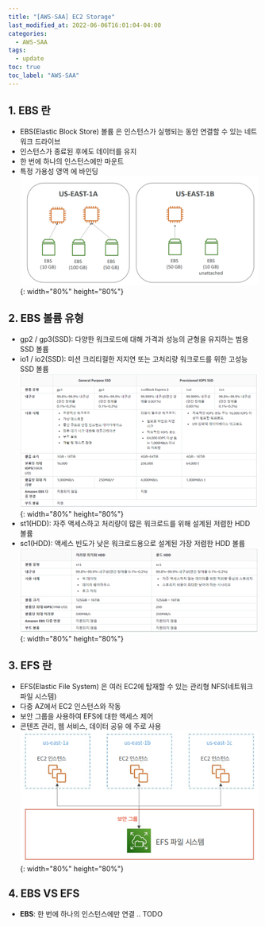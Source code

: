 ```yaml
---
title: "[AWS-SAA] EC2 Storage"
last_modified_at: 2022-06-06T16:01:04-04:00
categories:
  - AWS-SAA
tags:
  - update
toc: true
toc_label: "AWS-SAA"
---
```


## 1. EBS 란
- EBS(Elastic Block Store) 볼륨 은 인스턴스가 실행되는 동안 연결할 수 있는 네트워크 드라이브
- 인스턴스가 종료된 후에도 데이터를 유지
- 한 번에 하나의 인스턴스에만 마운트
- 특정 가용성 영역 에 바인딩
![image](/assets/images/ec2-storage/ebs.png){: width="80%" height="80%"}

## 2. EBS 볼륨 유형
- gp2 / gp3(SSD): 다양한 워크로드에 대해 가격과 성능의 균형을 유지하는 범용 SSD 볼륨
- io1 / io2(SSD): 미션 크리티컬한 저지연 또는 고처리량 워크로드를 위한 고성능 SSD 볼륨
![image](/assets/images/ec2-storage/ebs-type1.png){: width="80%" height="80%"}
- st1(HDD): 자주 액세스하고 처리량이 많은 워크로드를 위해 설계된 저렴한 HDD 볼륨
- sc1(HDD): 액세스 빈도가 낮은 워크로드용으로 설계된 가장 저렴한 HDD 볼륨
![image](/assets/images/ec2-storage/ebs-type2.png){: width="80%" height="80%"}


## 3. EFS 란
- EFS(Elastic File System) 은 여러 EC2에 탑재할 수 있는 관리형 NFS(네트워크 파일 시스템)
- 다중 AZ에서 EC2 인스턴스와 작동
- 보안 그룹을 사용하여 EFS에 대한 액세스 제어
- 콘텐츠 관리, 웹 서비스, 데이터 공유 에 주로 사용
![image](/assets/images/ec2-storage/efs.png){: width="80%" height="80%"}

## 4. EBS VS EFS
- **EBS**: 한 번에 하나의 인스턴스에만 연결 .. TODO
